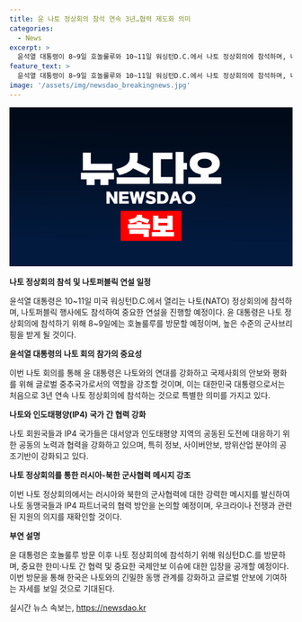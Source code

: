 ```yaml
---
title: 윤 나토 정상회의 참석 연속 3년…협력 제도화 의미
categories:
  - News
excerpt: >
  윤석열 대통령이 8~9일 호놀룰루와 10~11일 워싱턴D.C.에서 나토 정상회의에 참석하며, 나토와의 글로벌 중추국가로서의 위상을 제고하고, 인도태평양과의 협력을 강화한다. IP4 국가와의 릴레이 양자회담, 나토퍼블릭 연설을 통해 안보와 경제 이익을 확보하고, 러시아-북한 군사협력에 대한 메시지를 발신할 예정이다. 또한, 바이든 부부 주최 친교만찬에 참석하고, 윤 대통령은 인도태평양 사령부 방문을 통해 한미동맹을 과시하고 한국의 안보 강화를 촉구할 것으로 기대된다.
feature_text: >
  윤석열 대통령이 8~9일 호놀룰루와 10~11일 워싱턴D.C.에서 나토 정상회의에 참석하며, 나토와의 글로벌 중추국가로서의 위상을 제고하고, 인도태평양과의 협력을 강화한다. IP4 국가와의 릴레이 양자회담, 나토퍼블릭 연설을 통해 안보와 경제 이익을 확보하고, 러시아-북한 군사협력에 대한 메시지를 발신할 예정이다. 또한, 바이든 부부 주최 친교만찬에 참석하고, 윤 대통령은 인도태평양 사령부 방문을 통해 한미동맹을 과시하고 한국의 안보 강화를 촉구할 것으로 기대된다.
image: '/assets/img/newsdao_breakingnews.jpg'
---
```


<p><img src="/assets/img/newsdao_breakingnews.jpg" alt="ontimetimes 속보" /></p>

<p><b>나토 정상회의 참석 및 나토퍼블릭 연설 일정</b></p>

<p>윤석열 대통령은 10~11일 미국 워싱턴D.C.에서 열리는 나토(NATO) 정상회의에 참석하며, 나토퍼블릭 행사에도 참석하여 중요한 연설을 진행할 예정이다. 윤 대통령은 나토 정상회의에 참석하기 위해 8~9일에는 호놀룰루를 방문할 예정이며, 높은 수준의 군사브리핑을 받게 될 것이다.</p>

<p data-ke-size="size16"></p>

<p><b>윤석열 대통령의 나토 회의 참가의 중요성</b></p>

<p>이번 나토 회의를 통해 윤 대통령은 나토와의 연대를 강화하고 국제사회의 안보와 평화를 위해 글로벌 중추국가로서의 역할을 강조할 것이며, 이는 대한민국 대통령으로서는 처음으로 3년 연속 나토 정상회의에 참석하는 것으로 특별한 의미를 가지고 있다.</p>

<p data-ke-size="size16"></p>

<p><b>나토와 인도태평양(IP4) 국가 간 협력 강화</b></p>

<p>나토 회원국들과 IP4 국가들은 대서양과 인도태평양 지역의 공동된 도전에 대응하기 위한 공동의 노력과 협력을 강화하고 있으며, 특히 정보, 사이버안보, 방위산업 분야의 공조기반이 강화되고 있다.</p>

<p data-ke-size="size16"></p>

<p><b>나토 정상회의를 통한 러시아-북한 군사협력 메시지 강조</b></p>

<p>이번 나토 정상회의에서는 러시아와 북한의 군사협력에 대한 강력한 메시지를 발신하여 나토 동맹국들과 IP4 파트너국의 협력 방안을 논의할 예정이며, 우크라이나 전쟁과 관련된 지원의 의지를 재확인할 것이다.</p>

<p data-ke-size="size16"></p>

<p><b>부연 설명</b></p>

<p>윤 대통령은 호놀룰루 방문 이후 나토 정상회의에 참석하기 위해 워싱턴D.C.를 방문하며, 중요한 한미·나토 간 협력 및 중요한 국제안보 이슈에 대한 입장을 공개할 예정이다. 이번 방문을 통해 한국은 나토와의 긴밀한 동맹 관계를 강화하고 글로벌 안보에 기여하는 자세를 보일 것으로 기대된다.</p>
실시간 뉴스 속보는, <a href="https://newsdao.kr" rel="dofollow">https://newsdao.kr</a>


